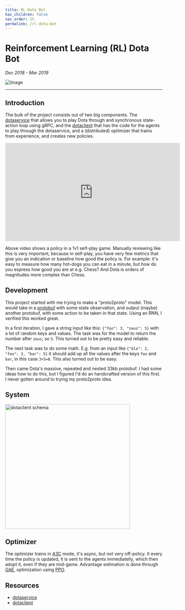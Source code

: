 ```yaml
---
title: RL Dota Bot
has_children: false
nav_order: 15
permalink: /rl-dota-bot
---
```


# Reinforcement Learning (RL) Dota Bot

*Dec 2018 - Mar 2019*<br />

![Image](https://github.com/TimZaman/dotaservice/blob/master/demo.gif?raw=true)

-----

## Introduction

The bulk of the project consists out of two big components.
The [dotaservice](https://github.com/TimZaman/dotaservice) that allows you to play Dota through
and synchronous state-action loop using gRPC, and the
[dotaclient](https://github.com/TimZaman/dotaclient) that has the code for the agents to play
through the dotaservice, and a (distributed) optimizer that trains from experience, and creates
new policies.

<iframe width="560" height="315" src="https://www.youtube.com/embed/TzJVpDmeBbg" frameborder="0" allow="accelerometer; autoplay; encrypted-media; gyroscope; picture-in-picture" allowfullscreen></iframe>

Above video shows a policy in a 1v1 self-play game. Manually reviewing like this is very important,
because in self-play, you have very few metrics that give you an indication or baseline how good
the policy is. For example: it's easy to measure how many hot-dogs you can eat in a minute, but
how do you express how good you are at e.g. Chess? And Dota is orders of magnitudes more complex
than Chess.

## Development

This project started with me trying to make a "proto2proto" model. This would take in a
[protobuf](https://en.wikipedia.org/wiki/Protocol_Buffers) with some state observation, and output
(maybe) another protobuf, with some action to be taken in that state. Using an RNN, I verified this
worked great. 

In a first iteration, I gave a string input like this: ```{"foo": 3, "zeus": 5}``` with a lot of
random keys and values. The task was for the model to return the number after `zeus`; so `5`. This
turned out to be pretty easy and reliable.

The next task was to do some math. E.g. from an input like ```{"bla": 2, "foo": 3, "bar": 5}```
it should add up all the values after the keys `foo` and `bar`, in this case `3+5=8`. This also
turned out to be easy.

Then came Dota's massive, repeated and nested 33kb protobuf. I had some ideas how to do this, but
I figured I'd do an handcrafted version of this first. I never gotten around to trying my
proto2proto idea.

## System

<img src="https://github.com/TimZaman/dotaclient/blob/master/dotaclient.png?raw=true" alt="dotaclient schema" width="400"/>

## Optimizer

The optimizer trains in [A3C](https://arxiv.org/pdf/1602.01783) mode, it's async, but not very
off-policy. It every time the policy is updated, it is sent to the agents immediatelly, which then
adopt it, even if they are mid-game. Advantage estimation is done through
[GAE](https://arxiv.org/abs/1506.02438), optimization using [PPO](https://arxiv.org/abs/1707.06347).


## Resources

* [dotaservice](https://github.com/TimZaman/dotaservice)
* [dotaclient](https://github.com/TimZaman/dotaclient)
